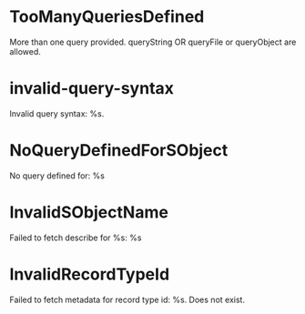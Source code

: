 # TooManyQueriesDefined

More than one query provided. queryString OR queryFile or queryObject are allowed.

# invalid-query-syntax

Invalid query syntax: %s.

# NoQueryDefinedForSObject

No query defined for: %s

# InvalidSObjectName

Failed to fetch describe for %s: %s

# InvalidRecordTypeId

Failed to fetch metadata for record type id: %s. Does not exist.
